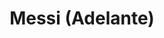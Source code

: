---
title: Messi (Adelante)
category: 0_recientes
designSlug: 158-messi-cabezota-adelante
image: '/products/cabezotas/messi/principal.jpg'
imageHover: '/products/cabezotas/messi/normal.jpg'
prendas: [
    {   
        title: 'Remera',
        slug: 'remera',          
        image: '/products/cabezotas/messi/normal.jpg',
        price: 'remerasPrecio',
        talles: 'remerasTalles'
    },
    {
        title: 'Remera Oversize',
        slug: 'remera-oversize',
        image: '/products/cabezotas/messi/oversize.jpg',
        price: 'oversizePrecio',
        talles: 'oversizeTalles'
    },
    {
        title: 'Pupera Oversize',
        slug: 'pupera-oversize',
        image: '/products/cabezotas/messi/pupera.jpg',
        price: 'remerasPrecio',
        talles: 'oversizePuperasTalles'
    },
    {
         title: 'Buzo',
         slug: 'buzo',
         image: '/products/cabezotas/messi/buzo.jpg',
         price: buzosPrecio,
        talles: 'BuzosTalles'
     },
    {
        title: 'Musculosa M',
        slug: 'musculosa-mujer',
        image: '/products/cabezotas/messi/musculosa.jpg',
        price: 'musculosaPrecio',
        talles: 'musculosasMujerTalles'
    },
    {
        title: 'Musculosa H',
        slug: 'musculoso',
        image: '/products/cabezotas/messi/musculoso.jpg',
        price: 'musculosaPrecio',
        talles: 'musculosasHombreTalles'
    }
]
---